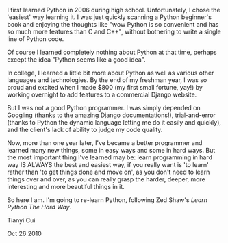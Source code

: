 I first learned Python in 2006 during high school. Unfortunately, I chose the 'easiest' way learning it. I was just quickly scanning a Python beginner's book and enjoying the thoughts like "wow Python is so convenient and has so much more features than C and C++", without bothering to write a single line of Python code.

Of course I learned completely nothing about Python at that time, perhaps except the idea "Python seems like a good idea".

In college, I learned a little bit more about Python as well as various other languages and technologies. By the end of my freshman year, I was so proud and excited when I made $800 (my first small fortune, yay!) by working overnight to add features to a commercial Django website.

But I was not a good Python programmer. I was simply depended on Googling (thanks to the amazing Django documentations!), trial-and-error (thanks to Python the dynamic language letting me do it easily and quickly), and the client's lack of ability to judge my code quality.

Now, more than one year later, I've became a better programmer and learned many new things, some in easy ways and some in hard ways. But the most important thing I've learned may be: learn programming in hard way IS ALWAYS the best and easiest way, if you really want is 'to learn' rather than 'to get things done and move on', as you don't need to learn things over and over, as you can really grasp the harder, deeper, more interesting and more beautiful things in it.

So here I am. I'm going to re-learn Python, following Zed Shaw's _Learn Python The Hard Way_.


Tianyi Cui

Oct 26 2010
